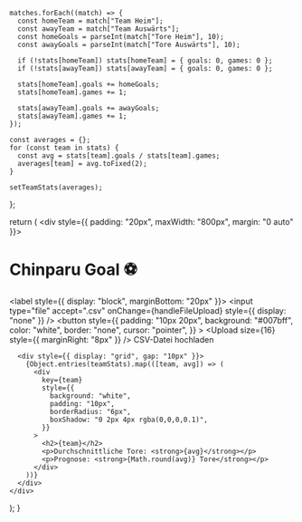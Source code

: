 

    matches.forEach((match) => {
      const homeTeam = match["Team Heim"];
      const awayTeam = match["Team Auswärts"];
      const homeGoals = parseInt(match["Tore Heim"], 10);
      const awayGoals = parseInt(match["Tore Auswärts"], 10);

      if (!stats[homeTeam]) stats[homeTeam] = { goals: 0, games: 0 };
      if (!stats[awayTeam]) stats[awayTeam] = { goals: 0, games: 0 };

      stats[homeTeam].goals += homeGoals;
      stats[homeTeam].games += 1;

      stats[awayTeam].goals += awayGoals;
      stats[awayTeam].games += 1;
    });

    const averages = {};
    for (const team in stats) {
      const avg = stats[team].goals / stats[team].games;
      averages[team] = avg.toFixed(2);
    }

    setTeamStats(averages);
  };

  return (
    <div style={{ padding: "20px", maxWidth: "800px", margin: "0 auto" }}>
      <h1>Chinparu Goal ⚽</h1>
      <label style={{ display: "block", marginBottom: "20px" }}>
        <input
          type="file"
          accept=".csv"
          onChange={handleFileUpload}
          style={{ display: "none" }}
        />
        <button
          style={{
            padding: "10px 20px",
            background: "#007bff",
            color: "white",
            border: "none",
            cursor: "pointer",
          }}
        >
          <Upload size={16} style={{ marginRight: "8px" }} />
          CSV-Datei hochladen
        </button>
      </label>

      <div style={{ display: "grid", gap: "10px" }}>
        {Object.entries(teamStats).map(([team, avg]) => (
          <div
            key={team}
            style={{
              background: "white",
              padding: "10px",
              borderRadius: "6px",
              boxShadow: "0 2px 4px rgba(0,0,0,0.1)",
            }}
          >
            <h2>{team}</h2>
            <p>Durchschnittliche Tore: <strong>{avg}</strong></p>
            <p>Prognose: <strong>{Math.round(avg)} Tore</strong></p>
          </div>
        ))}
      </div>
    </div>
  );
}
